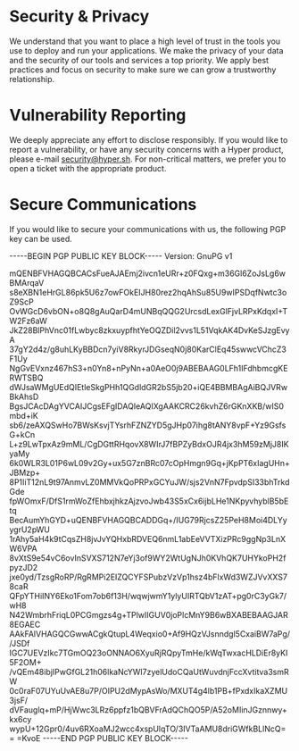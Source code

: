 # Security & Privacy

We understand that you want to place a high level of trust in the tools you use to deploy and run your applications. We make the privacy of your data and the security of our tools and services a top priority. We apply best practices and focus on security to make sure we can grow a trustworthy relationship.

# Vulnerability Reporting

We deeply appreciate any effort to disclose responsibly. If you would like to report a vulnerability, or have any security concerns with a Hyper product, please e-mail security@hyper.sh. For non-critical matters, we prefer you to open a ticket with the appropriate product.

# Secure Communications

If you would like to secure your communications with us, the following PGP key can be used.

-----BEGIN PGP PUBLIC KEY BLOCK-----
Version: GnuPG v1

mQENBFVHAGQBCACsFueAJAEmj2ivcn1eURr+z0FQxg+m36Gl6ZoJsLg6wBMArqaV
s8eXBN1eHrGL86pk5U6z7owFOkEIJH80rez2hqAhSu85U9wIPSDqfNwtc3oZ9ScP
OvWGcD6vbON+o8Q8gAuQarD4mUNBqQQG2UrcsdLexGlFjvLRPxKdqxI+TW2Fz6aW
JkZ28BlPhVnc01fLwbyc8zkxuypfhtYeOQZDil2vvs1L51VqkAK4DvKeSJzgEvyA
37gY2d4z/g8uhLKyBBDcn7yiV8RkyrJDGseqN0j80KarClEq45swwcVChcZ3F1Uy
NgGvEVxnz467hS3+n0Yn8+nPyNn+a0AeO0j9ABEBAAG0LFh1IFdhbmcgKERWTSBQ
dWJsaWMgUEdQIEtleSkgPHh1QGdldGR2bS5jb20+iQE4BBMBAgAiBQJVRwBkAhsD
BgsJCAcDAgYVCAIJCgsEFgIDAQIeAQIXgAAKCRC26kvhZ6rGKnXKB/wIS0mbd+iK
sb6/zeAXQSwHo7BWsKsvjTYsrhFZNZYD5gJHp07ihg8tANY8vpF+Yz9GsfsG+kCn
L+z9LwTpxAz9mML/CgDGttRHqovX8WIrJ7fBPZyBdxOJR4jx3hM59zMjJ8IKyaMy
6k0WLR3L01P6wL09v2Gy+ux5G7znBRc07cOpHmgn9Gq+jKpPT6xIagUHn+JBMzp+
8P1IiT12nL9t97AnmvLZ0MMVkQoPRPxGCYuJW/sjs2VnN7FpvdpSI33bhTrkdGde
fpWOmxF/DfS1rmWoZfEhbxjhkzAjzvoJwb43S5xCx6ijbLHe1NKpyvhyblB5bEtq
BecAumYhGYD+uQENBFVHAGQBCADDGq+/IUG79RjcsZ25PeH8Moi4DLYyygrU2pWU
1rAhy5aH4k9tCqsZH8jvJvYQHxbRDVEQ6nmL1abEeVVTXizPRc9ggNp3LnXW6VPA
8vXtS9e54vC6ovInSVXS712N7eYj3of9WY2WtUgNJh0KVhQK7UHYkoPH2fpyzJD2
jxe0yd/TzsgRoRP/RgRMPi2EIZQCYFSPubzVzVp1hsz4bFlxWd3WZJVvXXS78caR
QFpYTHiINY6Eko1Fom7ob6f13H/wqwjwmY1ylyUIRTQbV1zAT+pg0rC3yGk7/wH8
N42WmbrhFriqL0PCGmgzs4g+TPlwIIGUV0joPlcMnY9B6wBXABEBAAGJAR8EGAEC
AAkFAlVHAGQCGwwACgkQtupL4Weqxio0+Af9HQzVJsnndgl5CxaiBW7aPg//JSDf
IGC7UEVzIkc7TGmOQ23oONNAO6XyuRjRQpyTmHe/kWqTwxacHLDiEr8yKI5F2OM+
/vQEm48ibjIPwGfGL21h06lkaNcYWl7zyelUdoCQaUtWuvdnjFccXvtitva3smRW
0c0raF07UYuUvAE8u7P/OIPU2dMypAsWo/MXUT4g4lb1PB+fPxdxIkaXZMU3jsF/
dVFauglq+mP/HjWwc3LRz6ppfz1bQBVFrAdQChQO5P/A52oMIinJGznnwy+kx6cy
wypU+12Gpr0/4uv6RXoaMJ2wcc4xspUlqTO/3IVTaAMU8driGWfkBLlNcQ==
=KvoE
-----END PGP PUBLIC KEY BLOCK-----
